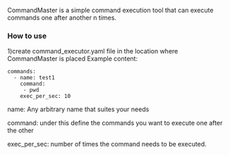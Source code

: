 CommandMaster is a simple command execution tool that can execute commands one after another n times.

### How to use
1)create command_executor.yaml file in the location where CommandMaster is placed
Example content:

```
commands:
  - name: test1
    command:
     - pwd
    exec_per_sec: 10
```

name: Any arbitrary name that suites your needs

command: under this define the commands you want to execute one after the other

exec_per_sec: number of times the command needs to be executed.
